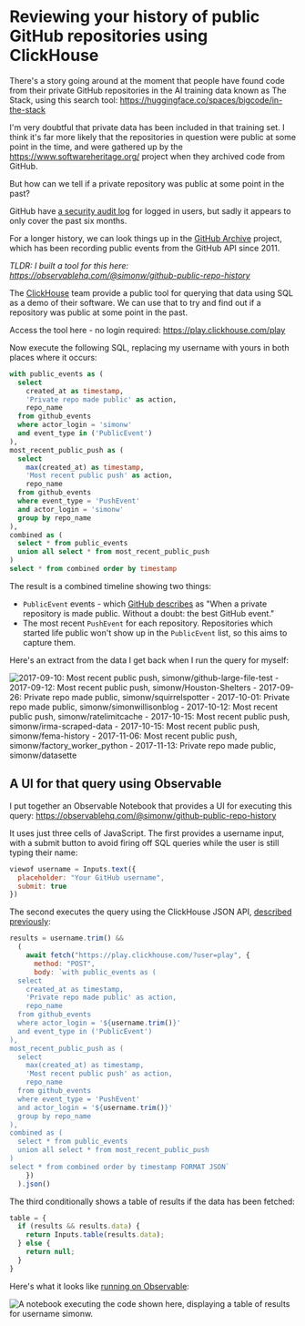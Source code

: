 # Reviewing your history of public GitHub repositories using ClickHouse

There's a story going around at the moment that people have found code from their private GitHub repositories in the AI training data known as The Stack, using this search tool: https://huggingface.co/spaces/bigcode/in-the-stack

I'm very doubtful that private data has been included in that training set. I think it's far more likely that the repositories in question were public at some point in the time, and were gathered up by the https://www.softwareheritage.org/ project when they archived code from GitHub.

But how can we tell if a private repository was public at some point in the past?

GitHub have [a security audit log](https://github.com/settings/security-log) for logged in users, but sadly it appears to only cover the past six months.

For a longer history, we can look things up in the [GitHub Archive](https://www.gharchive.org/) project, which has been recording public events from the GitHub API since 2011.

*TLDR: I built a tool for this here: https://observablehq.com/@simonw/github-public-repo-history*

The [ClickHouse](https://clickhouse.com/) team provide a public tool for querying that data using SQL as a demo of their software. We can use that to try and find out if a repository was public at some point in the past.

Access the tool here - no login required: https://play.clickhouse.com/play

Now execute the following SQL, replacing my username with yours in both places where it occurs:

```sql
with public_events as (
  select
    created_at as timestamp,
    'Private repo made public' as action,
    repo_name
  from github_events 
  where actor_login = 'simonw'
  and event_type in ('PublicEvent')
),
most_recent_public_push as (
  select
    max(created_at) as timestamp,
    'Most recent public push' as action,
    repo_name
  from github_events
  where event_type = 'PushEvent'
  and actor_login = 'simonw'
  group by repo_name
),
combined as (
  select * from public_events
  union all select * from most_recent_public_push
)
select * from combined order by timestamp
```
The result is a combined timeline showing two things:
- `PublicEvent` events - which [GitHub describes](https://docs.github.com/en/rest/using-the-rest-api/github-event-types?apiVersion=2022-11-28#publicevent) as "When a private repository is made public. Without a doubt: the best GitHub event."
- The most recent `PushEvent` for each repository. Repositories which started life public won't show up in the `PublicEvent` list, so this aims to capture them.

Here's an extract from the data I get back when I run the query for myself:

![2017-09-10: Most recent public push, simonw/github-large-file-test - 2017-09-12: Most recent public push, simonw/Houston-Shelters - 2017-09-26: Private repo made public, simonw/squirrelspotter - 2017-10-01: Private repo made public, simonw/simonwillisonblog - 2017-10-12: Most recent public push, simonw/ratelimitcache - 2017-10-15: Most recent public push, simonw/irma-scraped-data - 2017-10-15: Most recent public push, simonw/fema-history - 2017-11-06: Most recent public push, simonw/factory_worker_python - 2017-11-13: Private repo made public, simonw/datasette](https://github.com/simonw/til/assets/9599/5541e0d0-9b34-4eb6-bb43-6a2fd91ce7d1)

## A UI for that query using Observable

I put together an Observable Notebook that provides a UI for executing this query: https://observablehq.com/@simonw/github-public-repo-history

It uses just three cells of JavaScript. The first provides a username input, with a submit button to avoid firing off SQL queries while the user is still typing their name:

```javascript
viewof username = Inputs.text({
  placeholder: "Your GitHub username",
  submit: true
})
```
The second executes the query using the ClickHouse JSON API, [described previously](https://til.simonwillison.net/clickhouse/github-explorer):

```javascript
results = username.trim() &&
  (
    await fetch("https://play.clickhouse.com/?user=play", {
      method: "POST",
      body: `with public_events as (
  select
    created_at as timestamp,
    'Private repo made public' as action,
    repo_name
  from github_events 
  where actor_login = '${username.trim()}'
  and event_type in ('PublicEvent')
),
most_recent_public_push as (
  select
    max(created_at) as timestamp,
    'Most recent public push' as action,
    repo_name
  from github_events
  where event_type = 'PushEvent'
  and actor_login = '${username.trim()}'
  group by repo_name
),
combined as (
  select * from public_events
  union all select * from most_recent_public_push
)
select * from combined order by timestamp FORMAT JSON`
    })
  ).json()
```
The third conditionally shows a table of results if the data has been fetched:
```javascript
table = {
  if (results && results.data) {
    return Inputs.table(results.data);
  } else {
    return null;
  }
}
```
Here's what it looks like [running on Observable](https://observablehq.com/@simonw/github-public-repo-history):

![A notebook executing the code shown here, displaying a table of results for username simonw.](https://github.com/simonw/til/assets/9599/ba7af7b4-4bd2-40e2-b791-a60217bf8f4e)
